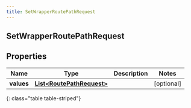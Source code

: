```yaml
---
title: SetWrapperRoutePathRequest
---
```

## SetWrapperRoutePathRequest


## Properties

| Name | Type | Description | Notes |
| ------------ | ------------- | ------------- | ------------- |
| **values** | <!----><!---->[**List&lt;RoutePathRequest&gt;**](RoutePathRequest.html)<!----> |  |  [optional] |
{: class="table table-striped"}



